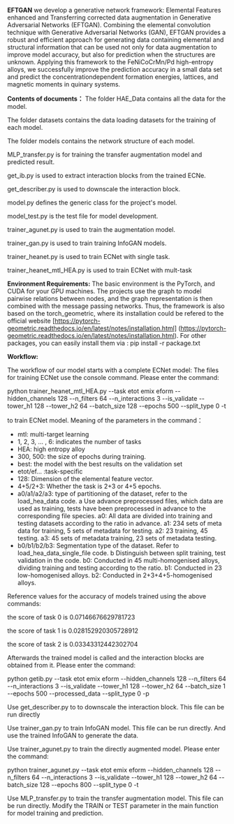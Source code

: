 **EFTGAN**
we develop a generative network framework: Elemental Features enhanced and Transferring corrected data augmentation
in Generative Adversarial Networks (EFTGAN). Combining the elemental convolution technique with Generative Adversarial Networks (GAN),
EFTGAN provides a robust and efficient approach for generating data containing elemental and structural information that can be used not only
for data augmentation to improve model accuracy, but also for prediction when the structures are unknown. 
Applying this framework to the FeNiCoCrMn/Pd high-entropy alloys, we successfully improve the prediction accuracy
in a small data set and predict the concentrationdependent formation energies, lattices,
and magnetic moments in quinary systems. 

**Contents of documents：**
The folder HAE_Data contains all the data for the model.

The folder datasets contains the data loading datasets for the training of each model.

The folder models contains the network structure of each model.

MLP_transfer.py is for training the transfer augmentation model and predicted result.

get_ib.py is used to extract interaction blocks from the trained ECNe.

get_describer.py is used to downscale the interaction block.

model.py defines the generic class for the project's model.

model_test.py is the test file for model development.

trainer_agunet.py is used to train the augmentation model.

trainer_gan.py is used to train training InfoGAN models.

trainer_heanet.py is used to train ECNet with single task.

trainer_heanet_mtl_HEA.py is used to train ECNet with mult-task


**Environment Requirements:**
The basic environment is the PyTorch, and CUDA for your GPU machines. The projects use the graph to model pairwise relations between nodes, 
and the graph representation is then combined with the message passing networks. Thus, the framework is also based on the torch_geometric, 
where its installation could be refered to the official website [https://pytorch-geometric.readthedocs.io/en/latest/notes/installation.html]
(https://pytorch-geometric.readthedocs.io/en/latest/notes/installation.html). 
For other packages, you can easily install them via :
pip install -r package.txt 

**Workflow:**

The workflow of our model starts with a complete ECNet model: The files for training ECNet use the console command.
Please enter the command:

python trainer_heanet_mtl_HEA.py --task etot emix eform --hidden_channels 128 --n_filters 64 --n_interactions 3 --is_validate --tower_h1 128 --tower_h2 64 --batch_size 128 --epochs 500 --split_type 0 -t

to train ECNet model.
Meaning of the parameters in the command：

- mtl: multi-target learning
- 1, 2, 3, ... , 6: indicates the number of tasks
- HEA: high entropy alloy
- 300, 500: the size of epochs during training.
- best: the model with the best results on the validation set
- etot/ef... :task-specific
- 128: Dimension of the elemental feature vector.
- 4+5/2+3: Whether the task is 2+3 or 4+5 epochs.
- a0/a1/a2/a3: type of partitioning of the dataset, refer to the load_hea_data code. a Use advance preprocessed files, which data are used as training, tests have been
  preprocessed in advance to the corresponding file species. a0: All data are divided into training and testing datasets according to the ratio in advance. a1: 234 sets of meta
  data for training, 5 sets of metadata for testing. a2: 23 training, 45 testing. a3: 45 sets of metadata training, 23 sets of metadata testing.
- b0/b1/b2/b3: Segmentation type of the dataset. Refer to load_hea_data_single_file code. b Distinguish between split training, test validation in the code.
  b0: Conducted in 45 multi-homogenised alloys, dividing training and testing according to the ratio. b1: Conducted in 23 low-homogenised alloys. b2: Conducted in 2+3+4+5-homogenised alloys.

Reference values for the accuracy of models trained using the above commands:

the score of task 0 is 0.07146676629781723

the score of task 1 is 0.028152920305728912

the score of task 2 is 0.03343312442302704

Afterwards the trained model is called and the interaction blocks are obtained from it. 
Please enter the command:

python getib.py --task etot emix eform --hidden_channels 128 --n_filters 64 --n_interactions 3 --is_validate --tower_h1 128 --tower_h2 64 --batch_size 1 --epochs 500 --processed_data --split_type 0 -p

Use get_describer.py to to downscale the interaction block. This file can be run directly

Use trainer_gan.py to train InfoGAN model. This file can be run directly.
And use the trained InfoGAN to generate the data.

Use trainer_agunet.py to train the directly augmented model.
Please enter the command:

python trainer_agunet.py --task etot emix eform --hidden_channels 128 --n_filters 64 --n_interactions 3 --is_validate --tower_h1 128 --tower_h2 64 --batch_size 128 --epochs 800 --split_type 0 -t

Use MLP_transfer.py to train the transfer augmentation model. This file can be run directly.
Modify the TRAIN or TEST parameter in the main function for model training and prediction.
